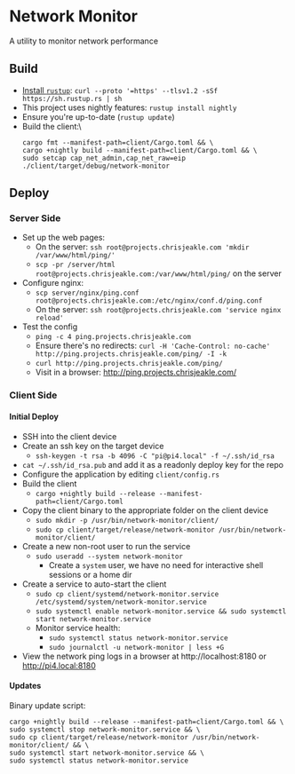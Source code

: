 # Network Monitor
A utility to monitor network performance

## Build
* [Install `rustup`](https://www.rust-lang.org/tools/install): `curl --proto '=https' --tlsv1.2 -sSf https://sh.rustup.rs | sh`
* This project uses nightly features: `rustup install nightly`
* Ensure you're up-to-date (`rustup update`)
* Build the client:\
  ```
  cargo fmt --manifest-path=client/Cargo.toml && \
  cargo +nightly build --manifest-path=client/Cargo.toml && \
  sudo setcap cap_net_admin,cap_net_raw=eip ./client/target/debug/network-monitor
  ```

## Deploy

### Server Side
* Set up the web pages:
  * On the server: `ssh root@projects.chrisjeakle.com 'mkdir /var/www/html/ping/'`
  * `scp -pr /server/html root@projects.chrisjeakle.com:/var/www/html/ping/` on the server
* Configure nginx:
  * `scp server/nginx/ping.conf root@projects.chrisjeakle.com:/etc/nginx/conf.d/ping.conf`
  * On the server: `ssh root@projects.chrisjeakle.com 'service nginx reload'`
* Test the config
  * `ping -c 4 ping.projects.chrisjeakle.com`
  * Ensure there's no redirects: `curl -H 'Cache-Control: no-cache' http://ping.projects.chrisjeakle.com/ping/ -I -k`
  * `curl http://ping.projects.chrisjeakle.com/ping/`
  * Visit in a browser: http://ping.projects.chrisjeakle.com/

### Client Side

#### Initial Deploy
* SSH into the client device
* Create an ssh key on the target device
  * `ssh-keygen -t rsa -b 4096 -C "pi@pi4.local" -f ~/.ssh/id_rsa`
* `cat ~/.ssh/id_rsa.pub` and add it as a readonly deploy key for the repo
* Configure the application by editing `client/config.rs`
* Build the client
  * `cargo +nightly build --release --manifest-path=client/Cargo.toml`
* Copy the client binary to the appropriate folder on the client device
  * `sudo mkdir -p /usr/bin/network-monitor/client/`
  * `sudo cp client/target/release/network-monitor /usr/bin/network-monitor/client/`
* Create a new non-root user to run the service
  * `sudo useradd --system network-monitor`
    * Create a `system`  user, we have no need for interactive shell sessions or a home dir
* Create a service to auto-start the client
  * `sudo cp client/systemd/network-monitor.service /etc/systemd/system/network-monitor.service`
  * `sudo systemctl enable network-monitor.service && sudo systemctl start network-monitor.service`
  * Monitor service health:
    * `sudo systemctl status network-monitor.service`
    * `sudo journalctl -u network-monitor | less +G`
* View the network ping logs in a browser at http://localhost:8180 or http://pi4.local:8180

#### Updates
Binary update script:
```
cargo +nightly build --release --manifest-path=client/Cargo.toml && \
sudo systemctl stop network-monitor.service && \
sudo cp client/target/release/network-monitor /usr/bin/network-monitor/client/ && \
sudo systemctl start network-monitor.service && \
sudo systemctl status network-monitor.service
```
